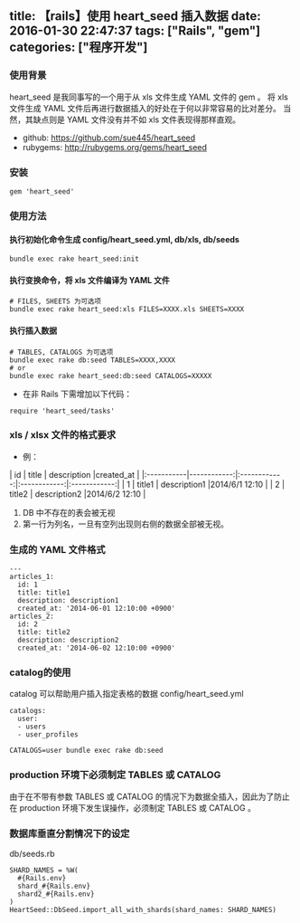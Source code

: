 title: 【rails】使用 heart_seed 插入数据
date: 2016-01-30 22:47:37
tags: ["Rails", "gem"]
categories: ["程序开发"]
---
### 使用背景

heart_seed 是我同事写的一个用于从 xls 文件生成 YAML 文件的 gem 。
将 xls 文件生成 YAML 文件后再进行数据插入的好处在于何以非常容易的比对差分。
当然，其缺点则是 YAML 文件没有并不如 xls 文件表现得那样直观。

- github: https://github.com/sue445/heart_seed
- rubygems: http://rubygems.org/gems/heart_seed

<!-- more -->

### 安装
```ruby:Gemfile
gem 'heart_seed'
```
### 使用方法

#### 执行初始化命令生成 config/heart_seed.yml, db/xls, db/seeds

```
bundle exec rake heart_seed:init
```

#### 执行变换命令，将 xls 文件编译为 YAML 文件

```  
# FILES, SHEETS 为可选项
bundle exec rake heart_seed:xls FILES=XXXX.xls SHEETS=XXXX
```

#### 执行插入数据

```
# TABLES, CATALOGS 为可选项
bundle exec rake db:seed TABLES=XXXX,XXXX
# or
bundle exec rake heart_seed:db:seed CATALOGS=XXXXX
```

- 在非 Rails 下需增加以下代码：

```
require 'heart_seed/tasks'
```

### xls / xlsx 文件的格式要求

- 例：

| id        |        title  |     description      |created_at          |
|:-----------|------------:|:------------:|:------------:|:------------:|
| 1         |        title1 |     description1     |2014/6/1 12:10      |
| 2         |        title2 |     description2     |2014/6/2 12:10	    |

1. DB 中不存在的表会被无视
2. 第一行为列名，一旦有空列出现则右侧的数据全部被无视。

### 生成的 YAML 文件格式

```
---
articles_1:
  id: 1
  title: title1
  description: description1
  created_at: '2014-06-01 12:10:00 +0900'
articles_2:
  id: 2
  title: title2
  description: description2
  created_at: '2014-06-02 12:10:00 +0900'
```

### catalog的使用

catalog 可以帮助用户插入指定表格的数据
config/heart_seed.yml
```
catalogs:
  user:
  - users
  - user_profiles
```

```
CATALOGS=user bundle exec rake db:seed
```

### production 环境下必须制定 TABLES 或 CATALOG

由于在不带有参数 TABLES 或 CATALOG 的情况下为数据全插入，因此为了防止在 production 环境下发生误操作，必须制定 TABLES 或 CATALOG 。

### 数据库垂直分割情况下的设定

db/seeds.rb
```
SHARD_NAMES = %W(
  #{Rails.env}
  shard_#{Rails.env}
  shard2_#{Rails.env}
)
HeartSeed::DbSeed.import_all_with_shards(shard_names: SHARD_NAMES)
```
